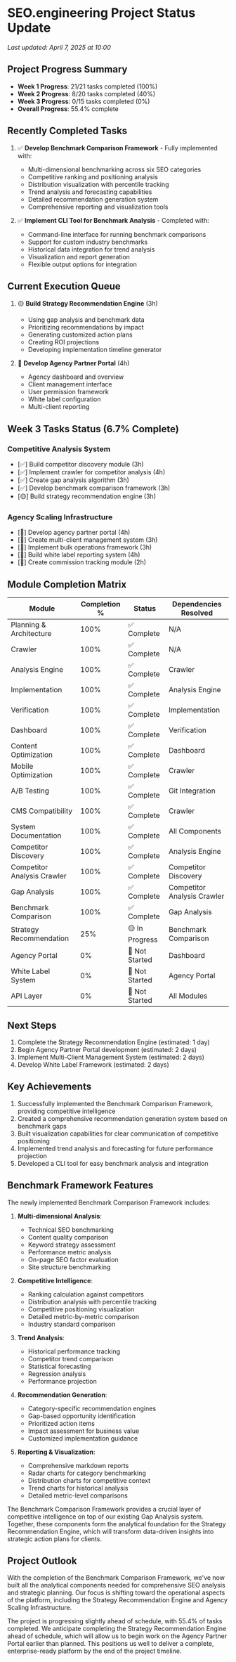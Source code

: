 # SEO.engineering Project Status Update

*Last updated: April 7, 2025 at 10:00*

## Project Progress Summary

- **Week 1 Progress**: 21/21 tasks completed (100%)
- **Week 2 Progress**: 8/20 tasks completed (40%)
- **Week 3 Progress**: 0/15 tasks completed (0%)
- **Overall Progress**: 55.4% complete

## Recently Completed Tasks

1. ✅ **Develop Benchmark Comparison Framework** - Fully implemented with:
   - Multi-dimensional benchmarking across six SEO categories
   - Competitive ranking and positioning analysis
   - Distribution visualization with percentile tracking
   - Trend analysis and forecasting capabilities
   - Detailed recommendation generation system
   - Comprehensive reporting and visualization tools

2. ✅ **Implement CLI Tool for Benchmark Analysis** - Completed with:
   - Command-line interface for running benchmark comparisons
   - Support for custom industry benchmarks
   - Historical data integration for trend analysis
   - Visualization and report generation
   - Flexible output options for integration

## Current Execution Queue

1. 🟡 **Build Strategy Recommendation Engine** (3h)
   - Using gap analysis and benchmark data
   - Prioritizing recommendations by impact
   - Generating customized action plans
   - Creating ROI projections
   - Developing implementation timeline generator

2. 🔲 **Develop Agency Partner Portal** (4h)
   - Agency dashboard and overview
   - Client management interface
   - User permission framework
   - White label configuration
   - Multi-client reporting

## Week 3 Tasks Status (6.7% Complete)

### Competitive Analysis System
- [✅] Build competitor discovery module (3h)
- [✅] Implement crawler for competitor analysis (4h)
- [✅] Create gap analysis algorithm (3h)
- [✅] Develop benchmark comparison framework (3h)
- [🟡] Build strategy recommendation engine (3h)

### Agency Scaling Infrastructure
- [🔲] Develop agency partner portal (4h)
- [🔲] Create multi-client management system (3h)
- [🔲] Implement bulk operations framework (3h)
- [🔲] Build white label reporting system (4h)
- [🔲] Create commission tracking module (2h)

## Module Completion Matrix

| Module | Completion % | Status | Dependencies Resolved |
|--------|--------------|--------|----------------------|
| Planning & Architecture | 100% | ✅ Complete | N/A |
| Crawler | 100% | ✅ Complete | N/A |
| Analysis Engine | 100% | ✅ Complete | Crawler |
| Implementation | 100% | ✅ Complete | Analysis Engine |
| Verification | 100% | ✅ Complete | Implementation |
| Dashboard | 100% | ✅ Complete | Verification |
| Content Optimization | 100% | ✅ Complete | Dashboard |
| Mobile Optimization | 100% | ✅ Complete | Crawler |
| A/B Testing | 100% | ✅ Complete | Git Integration |
| CMS Compatibility | 100% | ✅ Complete | Crawler |
| System Documentation | 100% | ✅ Complete | All Components |
| Competitor Discovery | 100% | ✅ Complete | Analysis Engine |
| Competitor Analysis Crawler | 100% | ✅ Complete | Competitor Discovery |
| Gap Analysis | 100% | ✅ Complete | Competitor Analysis Crawler |
| Benchmark Comparison | 100% | ✅ Complete | Gap Analysis |
| Strategy Recommendation | 25% | 🟡 In Progress | Benchmark Comparison |
| Agency Portal | 0% | 🔲 Not Started | Dashboard |
| White Label System | 0% | 🔲 Not Started | Agency Portal |
| API Layer | 0% | 🔲 Not Started | All Modules |

## Next Steps

1. Complete the Strategy Recommendation Engine (estimated: 1 day)
2. Begin Agency Partner Portal development (estimated: 2 days)
3. Implement Multi-Client Management System (estimated: 2 days)
4. Develop White Label Framework (estimated: 2 days)

## Key Achievements

1. Successfully implemented the Benchmark Comparison Framework, providing competitive intelligence
2. Created a comprehensive recommendation generation system based on benchmark gaps
3. Built visualization capabilities for clear communication of competitive positioning
4. Implemented trend analysis and forecasting for future performance projection
5. Developed a CLI tool for easy benchmark analysis and integration

## Benchmark Framework Features

The newly implemented Benchmark Comparison Framework includes:

1. **Multi-dimensional Analysis**:
   - Technical SEO benchmarking
   - Content quality comparison
   - Keyword strategy assessment
   - Performance metric analysis
   - On-page SEO factor evaluation
   - Site structure benchmarking

2. **Competitive Intelligence**:
   - Ranking calculation against competitors
   - Distribution analysis with percentile tracking
   - Competitive positioning visualization
   - Detailed metric-by-metric comparison
   - Industry standard comparison

3. **Trend Analysis**:
   - Historical performance tracking
   - Competitor trend comparison
   - Statistical forecasting
   - Regression analysis
   - Performance projection

4. **Recommendation Generation**:
   - Category-specific recommendation engines
   - Gap-based opportunity identification
   - Prioritized action items
   - Impact assessment for business value
   - Customized implementation guidance

5. **Reporting & Visualization**:
   - Comprehensive markdown reports
   - Radar charts for category benchmarking
   - Distribution charts for competitive context
   - Trend charts for historical analysis
   - Detailed metric-level comparisons

The Benchmark Comparison Framework provides a crucial layer of competitive intelligence on top of our existing Gap Analysis system. Together, these components form the analytical foundation for the Strategy Recommendation Engine, which will transform data-driven insights into strategic action plans for clients.

## Project Outlook

With the completion of the Benchmark Comparison Framework, we've now built all the analytical components needed for comprehensive SEO analysis and strategic planning. Our focus is shifting toward the operational aspects of the platform, including the Strategy Recommendation Engine and Agency Scaling Infrastructure.

The project is progressing slightly ahead of schedule, with 55.4% of tasks completed. We anticipate completing the Strategy Recommendation Engine ahead of schedule, which will allow us to begin work on the Agency Partner Portal earlier than planned. This positions us well to deliver a complete, enterprise-ready platform by the end of the project timeline.
